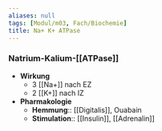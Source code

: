 ```yaml
---
aliases: null
tags: [Modul/m03, Fach/Biochemie]
title: Na+ K+ ATPase
---
```

### Natrium-Kalium-[[ATPase]]
- **Wirkung**
	- 3 [[Na+]] nach EZ
	- 2 [[K+]] nach IZ
- **Pharmakologie**
	- **Hemmung**:: [[Digitalis]], Ouabain
	- **Stimulation**:: [[Insulin]], [[Adrenalin]]